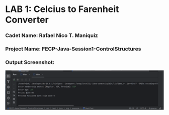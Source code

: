 # LAB 1: Celcius to Farenheit Converter

### Cadet Name: Rafael Nico T. Maniquiz
### Project Name: FECP-Java-Session1-ControlStructures
### Output Screenshot: 
<img src="https://github.com/rick-maniquiz/FECP-Java-Session1-ControlStructures/blob/6ea19b7df1692cf2d0a4062dce879b1bf2d58b8e/screenshot.png"/>